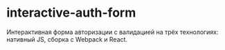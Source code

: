 # interactive-auth-form
Интерактивная форма авторизации с валидацией на трёх технологиях: нативный JS, сборка с Webpack и React.
